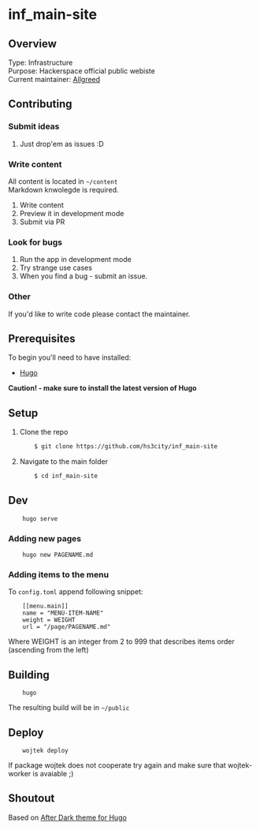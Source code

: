 # inf_main-site

## Overview

Type: Infrastructure     
Purpose: Hackerspace official public webiste       
Current maintainer: [Allgreed](https://github.com/allgreed)    

## Contributing

### Submit ideas
1. Just drop'em as issues :D

### Write content

All content is located in ```~/content```   
Markdown knwolegde is required.

1. Write content
2. Preview it in development mode
3. Submit via PR

### Look for bugs
1. Run the app in development mode
2. Try strange use cases
3. When you find a bug - submit an issue.

### Other

If you'd like to write code please contact the maintainer.

## Prerequisites

To begin you'll need to have installed:

+ [Hugo](https://gohugo.io/)

<!-- + [Node.js](https://nodejs.org/en/) -->
<!-- + npm (comes with Node.js) -->

<!-- + gulp-cli

    ```sh
        $ npm i -g gulp-cli
    ```    
     -->

**Caution! - make sure to install the latest version of Hugo**

## Setup

1. Clone the repo

    ```sh
        $ git clone https://github.com/hs3city/inf_main-site
    ```    
    
2. Navigate to the main folder

    ```sh
        $ cd inf_main-site
    ```    
    
<!-- 3. Fetch dependencies

    ```sh
        $ npm i
    ```     -->

## Dev

```
    hugo serve
```

### Adding new pages

```
    hugo new PAGENAME.md
```

### Adding items to the menu

To ```config.toml``` append following snippet:

```
    [[menu.main]]
    name = "MENU-ITEM-NAME"
    weight = WEIGHT
    url = "/page/PAGENAME.md"
```

Where WEIGHT is an integer from 2 to 999 that describes items order (ascending from the left)

<!-- 1. Run the build system in development mode

    ```sh
        $ gulp dev
    ```
*Do please note:* Once inited the build system watches for changes

2. Serve hs-budget-front/dev locally to preview your work

### I'm a noob, can't serve for shit :c

That's ok, dawng, just:

1. Install live-server globally

    ```sh
        $ npm i -g live-server
    ```

2. Enter development folder

    ```sh
        $ cd dev
    ```

3. Start the server

    ```sh
        $ live-server
    ``` -->

## Building

```
    hugo
```

The resulting build will be in ```~/public```

## Deploy

```
    wojtek deploy
```

If package wojtek does not cooperate try again and make sure that wojtek-worker is avaiable ;)

## Shoutout

Based on [After Dark theme for Hugo](https://comfusion.github.io/after-dark/)
